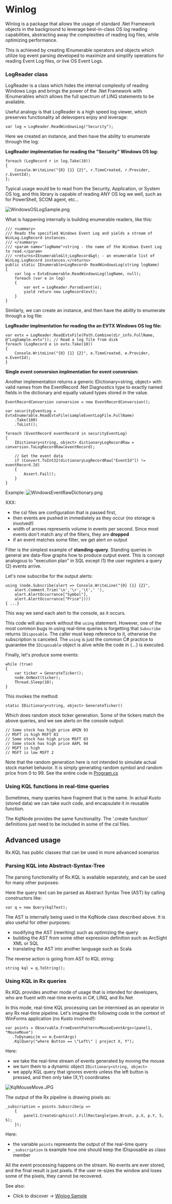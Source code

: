 # Winlog
Winlog is a package that allows the usage of standard .Net Framework objects in the background to leverage best-in-class OS log reading capabilities, abstracting away the complexities of reading log files, while optimizing performance.

This is achieved by creating IEnumerable operators and objects which utilize log event parsing developed to maximize and simplify operations for reading Event Log files, or live OS Event Logs.

### LogReader class

LogReader is a class which hides the internal complexity of reading Windows Logs and brings the power of the .Net Framework with IEnumerables which allows the full spectrum of LINQ statements to be available.

Useful analogy is that LogReader is a high speed log viewer, which preserves functionality all delevopers enjoy and leverage:

    var log = LogReader.ReadWindowsLog("Security");

Here we created an instance, and then have the ability to enumerate through the log:

**LogReader implmentation for reading the "Security" Windows OS log:**

	foreach (LogRecord r in log.Take(10))
	{
		Console.WriteLine("{0} {1} {2}", r.TimeCreated, r.Provider, r.EventId);
	};

Typical usage would be to read from the Security, Application, or System OS log, and this library is capable of reading ANY OS log we well, such as for PowerShell, SCOM agent, etc...

![WindowsOSLogSample.png](WindowsOSLogSample.png)

What is happening internally is building enumerable readers, like this:

    /// <summary>
    /// Reads the specified Windows Event Log and yields a stream of WinLog.LogRecord instances.
    /// </summary>
    /// <param name="logName">string - the name of the Windows Event Log  to read.</param>
    /// <returns>IEnumerable&lt;LogRecord&gt; - an enumerable list of WinLog.LogRecord instances.</returns>
    public static IEnumerable<LogRecord> ReadWindowsLog(string logName)
    {
        var log = EvtxEnumerable.ReadWindowsLog(logName, null);
        foreach (var e in log)
        {
            var evt = LogReader.ParseEvent(e);
            yield return new LogRecord(evt);
        }
    }

Similarly, we can create an instance, and then have the ability to enumerate through a log file:

**LogReader implmentation for reading the an EVTX Windows OS log file:**

    var evtx = LogReader.ReadEvtxFile(Path.Combine(dir_info.FullName, @"LogSample.evtx")); // Read a log file from disk
    foreach (LogRecord e in evtx.Take(10))
    {
        Console.WriteLine("{0} {1} {2}", e.TimeCreated, e.Provider, e.EventId);
    }

**Single event conversion implmentation for event conversion:**


Another implementation returns a generic IDictionary<string, object> with valid names from the EventRecord .Net Diagnostics type to exactly named fields in the dictionary and equally valued types stored in the value.

    EventRecordConversion conversion = new EventRecordConversion();

    var securityEventLog = EvtxEnumerable.ReadEvtxFile(sampleEventLogFile.FullName)
        .Take(100)
        .ToList();

    foreach (EventRecord eventRecord in securityEventLog)
    {
        IDictionary<string, object> dictionaryLogRecordRaw = conversion.ToLogRecordRaw(eventRecord);

        // Get the event data
        if (Convert.ToInt32(dictionaryLogRecordRaw["EventId"]) != eventRecord.Id)
        {
            Assert.Fail();
        }
    }

Example:
![WindowsEventRawDictionary.png](WindowsEventRawDictionary.png)

XXX:

- the csl files are configuration that is passed first,
- then events are pushed in immediately as they occur (no storage is involved!)
- width of arrows represents volume in events per second. Since most events don't match any of the filters, they are **dropped**
- if an event matches some filter, we get alert on output

Filter is the simplest example of **standing-query**. Standing queries in general are data-flow graphs how to produce output event. This is concept analogous to "execution plan" in SQL except (1) the user registers a query (2) events arrive.

Let's now subscribe for the output alerts:

    using (node.Subscribe(alert => Console.WriteLine("{0} {1} {2}", 
        alert.Comment.Trim('\n','\r','\t',' '),
        alert.AlertOccurrance["Symbol"],
        alert.AlertOccurrance["Price"])))
	{ ...}

This way we send each alert to the console, as it occurs. 

This code will also work without the `using` statement. However, one of the most common bugs in using real-time queries is forgetting that `Subscribe` returns `IDisposable`. The caller must keep reference to it, otherwise the subscription is canceled. The `using` is just the common C# practice to guarantee the `IDisposable` object is alive while the code in {...} is executed.

Finally, let's produce some events:

    while (true)
    {
        var ticker = GenerateTicker();
        node.OnNext(ticker);
        Thread.Sleep(10);
    }

This invokes the method:

	static IDictionary<string, object> GenerateTicker()

Which does random stock ticker generation. Some of the tickers match the above queries, and we see alerts on the console output:

	// Some stock has high price AMZN 93
	// MSFT is high MSFT 83
	// Some stock has high price MSFT 83
	// Some stock has high price AAPL 94
	// MSFT is high
	// MSFT is low MSFT 2

Note that the random generation here is not intended to simulate actual stock market behavior. It is simply generating random symbol and random price from 0 to 99. See the entire code in [Program.cs](Rx.Kql.NodeSample/Program.cs)

### Using KQL functions in real-time queries
Sometimes, many queries have fragment that is the same. In actual Kusto (stored data) we can take such code, and encapsulate it in reusable function.

The KqlNode provides the same functionality. The '.create function' definitions  just need to be included in some of the csl files.

## Advanced usage
Rx.KQL has public classes that can be used in more advanced scenarios

### Parsing KQL into Abstract-Syntax-Tree
The parsing functionality of Rx.KQL is available separately, and can be used for many other purposes:

Here the query text can be parsed as Abstract Syntax Tree (AST) by calling constructors like:

	var q = new Query(kqlText);

The AST is internally being used in the KqlNode class described above. It is also useful for other purposes:

- modifying the AST (rewriting) such as optimizing the query
- building the AST from some other expression definition such as ArcSight XML or SQL
- translating the AST into another language such as Scala

The reverse action is going from AST to KQL string:

	string kql = q.ToString();

### Using KQL in Rx queries
Rx.KQL provides another mode of usage that is intended for developers, who are fluent with real-time events in C#, LINQ, and Rx.Net

In this mode, real-time KQL processing can be intermixed as an operator in any Rx real-time pipeline. Let's imagine the following code in the context of WinForms application (no Kusto involved!):

	var points = Observable.FromEventPattern<MouseEventArgs>(panel1, "MouseMove")
       .ToDynamic(m => m.EventArgs)
       .KqlQuery("where Button == \"Left\" | project X, Y");

Here:

- we take the real-time stream of events generated by moving the mouse
- we turn them to a dynamic object `IDictionary<string, object>`
- we apply KQL query that ignores events unless the left button is pressed, and then only take (X,Y) coordinates

![KqlMouseMove.JPG](KqlMouseMove.JPG)

The output of the Rx pipeline is drawing pixels as:

	_subscription = points.Subscribe(p =>
	    {
	        panel1.CreateGraphics().FillRectangle(pen.Brush, p.X, p.Y, 5, 5);
	    });

Here: 

- the variable `points` represents the output of the real-time query
- `_subscription` is example how one should keep the IDisposable as class member


All the event processing happens on the stream. No events are ever stored, and the final result is just pixels. If the user re-sizes the window and loses some of the pixels, they cannot be recovered. 

See also:

- Click to discover -> [Winlog Sample](../Samples/WinLog/Readme.md)
